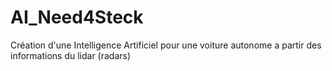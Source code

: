 # AI_Need4Steck
Création d'une Intelligence Artificiel pour une voiture autonome a partir des informations du lidar (radars)
